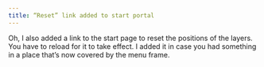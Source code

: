 ```yaml
---
title: “Reset” link added to start portal
---
```

Oh, I also added a link to the start page to reset the positions of the layers. You have to reload for it to take effect. I added it in case you had something in a place that’s now covered by the menu frame.